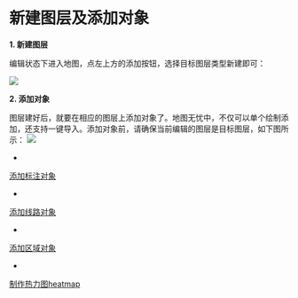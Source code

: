 # 新建图层及添加对象

**1. 新建图层**

编辑状态下进入地图，点左上方的添加按钮，选择目标图层类型新建即可：

![](http://dituwuyou-gitbooks.oss-cn-beijing.aliyuncs.com/map%2Fpicture%2F11.7%2F2015-11-02_19-05-25.jpg)

**2. 添加对象**

图层建好后，就要在相应的图层上添加对象了。地图无忧中，不仅可以单个绘制添加，还支持一键导入。添加对象前，请确保当前编辑的图层是目标图层，如下图所示：
![](http://pic.dituwuyou.com/map%2Fpicture%2F10.31%2Fcurlayer.jpg)

* 
[添加标注对象](http://help.dituwuyou.com/draw-map.html)

* 
[添加线路对象](http://help.dituwuyou.com/add-line.html)

* 
[添加区域对象](http://help.dituwuyou.com/draw-region.html)

* 
[制作热力图heatmap](http://help.dituwuyou.com/create-heatmap.html)


